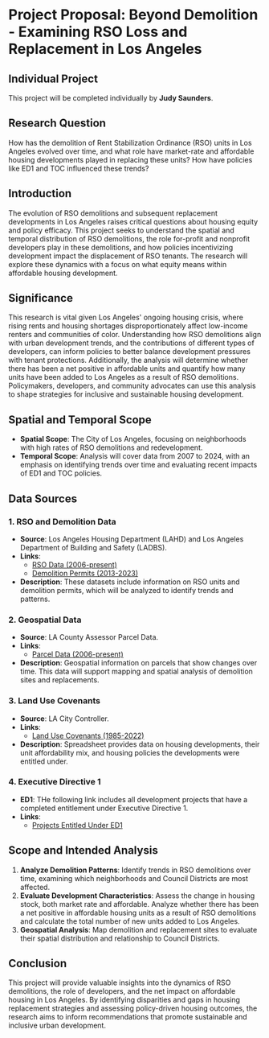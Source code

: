 # **Project Proposal: Beyond Demolition - Examining RSO Loss and Replacement in Los Angeles**

## **Individual Project**
This project will be completed individually by **Judy Saunders**.

## **Research Question**
How has the demolition of Rent Stabilization Ordinance (RSO) units in Los Angeles evolved over time, and what role have market-rate and affordable housing developments played in replacing these units? How have policies like ED1 and TOC influenced these trends?

## **Introduction**
The evolution of RSO demolitions and subsequent replacement developments in Los Angeles raises critical questions about housing equity and policy efficacy. This project seeks to understand the spatial and temporal distribution of RSO demolitions, the role for-profit and nonprofit developers play in these demolitions, and how policies incentivizing development impact the displacement of RSO tenants. The research will explore these dynamics with a focus on what equity means within affordable housing development.

## **Significance**
This research is vital given Los Angeles' ongoing housing crisis, where rising rents and housing shortages disproportionately affect low-income renters and communities of color. Understanding how RSO demolitions align with urban development trends, and the contributions of different types of developers, can inform policies to better balance development pressures with tenant protections. Additionally, the analysis will determine whether there has been a net positive in affordable units and quantify how many units have been added to Los Angeles as a result of RSO demolitions. Policymakers, developers, and community advocates can use this analysis to shape strategies for inclusive and sustainable housing development.

## **Spatial and Temporal Scope**
- **Spatial Scope**: The City of Los Angeles, focusing on neighborhoods with high rates of RSO demolitions and redevelopment.
- **Temporal Scope**: Analysis will cover data from 2007 to 2024, with an emphasis on identifying trends over time and evaluating recent impacts of ED1 and TOC policies.

## **Data Sources**
### **1. RSO and Demolition Data**
- **Source**: Los Angeles Housing Department (LAHD) and Los Angeles Department of Building and Safety (LADBS).
- **Links**:
  - [RSO Data (2006-present)](https://housing.lacity.org/rso)
  - [Demolition Permits (2013-2023)](https://data.lacity.org/A-Prosperous-City/New-Alter-Demolition/uepv-62ca)
- **Description**: These datasets include information on RSO units and demolition permits, which will be analyzed to identify trends and patterns.

### **2. Geospatial Data**
- **Source**: LA County Assessor Parcel Data.
- **Links**:
  - [Parcel Data (2006-present)](https://data.lacounty.gov/datasets/lacounty::assessor-parcel-summary-rolls-2006-present/explore)
- **Description**: Geospatial information on parcels that show changes over time. This data will support mapping and spatial analysis of demolition sites and replacements.

### **3. Land Use Covenants**
- **Source**: LA City Controller.
- **Links**:
  - [Land Use Covenants (1985-2022)]([https://data.lacounty.gov/datasets/lacounty::assessor-parcel-summary-rolls-2006-present/explore](https://docs.google.com/spreadsheets/u/3/d/1gG_-kU8JxEPEnvjRrvTobYSs_dzRpMZs/edit?usp=sharing&ouid=112354903454043925372&rtpof=true&sd=true))
- **Description**: Spreadsheet provides data on housing developments, their unit affordability mix, and housing policies the developments were entitled under.

### **4. Executive Directive 1**
- **ED1**: THe following link includes all development projects that have a completed entitlement under Executive Directive 1.
- **Links**:
  - [Projects Entitled Under ED1]([[https://data.lacounty.gov/datasets/lacounty::assessor-parcel-summary-rolls-2006-present/explore](https://docs.google.com/spreadsheets/u/3/d/1gG_-kU8JxEPEnvjRrvTobYSs_dzRpMZs/edit?usp=sharing&ouid=112354903454043925372&rtpof=true&sd=true)](https://planning.lacity.gov/project-review/executive-directive-1#resources))

## **Scope and Intended Analysis**
1. **Analyze Demolition Patterns**: Identify trends in RSO demolitions over time, examining which neighborhoods and Council Districts are most affected.
2. **Evaluate Development Characteristics**: Assess the change in housing stock, both market rate and affordable. Analyze whether there has been a net positive in affordable housing units as a result of RSO demolitions and calculate the total number of new units added to Los Angeles.
3. **Geospatial Analysis**: Map demolition and replacement sites to evaluate their spatial distribution and relationship to Council Districts.

## **Conclusion**
This project will provide valuable insights into the dynamics of RSO demolitions, the role of developers, and the net impact on affordable housing in Los Angeles. By identifying disparities and gaps in housing replacement strategies and assessing policy-driven housing outcomes, the research aims to inform recommendations that promote sustainable and inclusive urban development.
